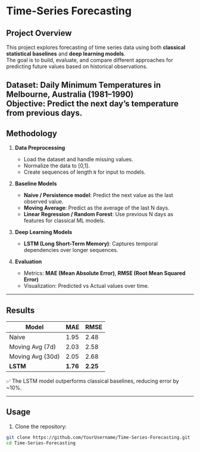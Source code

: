 # Time-Series Forecasting

## Project Overview
This project explores forecasting of time series data using both **classical statistical baselines** and **deep learning models**.  
The goal is to build, evaluate, and compare different approaches for predicting future values based on historical observations.

**Dataset:** Daily Minimum Temperatures in Melbourne, Australia (1981–1990)  
**Objective:** Predict the next day’s temperature from previous days.  
---

## Methodology

1. **Data Preprocessing**
   - Load the dataset and handle missing values.
   - Normalize the data to [0,1].
   - Create sequences of length `N` for input to models.

2. **Baseline Models**
   - **Naive / Persistence model**: Predict the next value as the last observed value.
   - **Moving Average**: Predict as the average of the last N days.
   - **Linear Regression / Random Forest**: Use previous N days as features for classical ML models.

3. **Deep Learning Models**
   - **LSTM (Long Short-Term Memory)**: Captures temporal dependencies over longer sequences.

4. **Evaluation**
   - Metrics: **MAE (Mean Absolute Error)**, **RMSE (Root Mean Squared Error)**
   - Visualization: Predicted vs Actual values over time.

---

## Results

| Model              | MAE   | RMSE  |
|--------------------|-------|-------|
| Naive              | 1.95  | 2.48  |
| Moving Avg (7d)    | 2.03  | 2.58  |
| Moving Avg (30d)   | 2.05  | 2.68  |
| **LSTM**           | **1.76** | **2.25** |

✅ The LSTM model outperforms classical baselines, reducing error by ~10%.  

---

## Usage

1. Clone the repository:
```bash
git clone https://github.com/YourUsername/Time-Series-Forecasting.git
cd Time-Series-Forecasting
